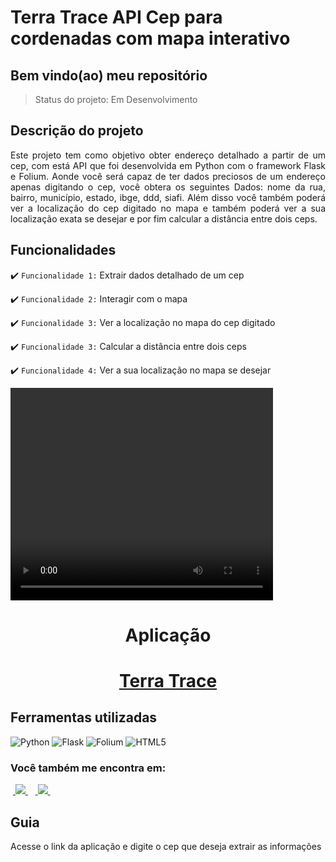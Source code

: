 <h1>Terra Trace API Cep para cordenadas com mapa interativo</h1>

<h2>Bem vindo(ao) meu repositório</h2>

>Status do projeto: Em Desenvolvimento

## Descrição do projeto
 <p align="justify">
Este projeto tem como objetivo obter endereço detalhado a partir de um cep, com está API que foi desenvolvida em Python com o framework
Flask e Folium. Aonde você será capaz de ter dados preciosos de um endereço apenas digitando o cep, você obtera os seguintes Dados: nome da rua, bairro, município, estado, ibge, ddd, siafi. Além disso você também poderá ver a localização do cep digitado no mapa e também poderá ver a sua localização exata se desejar e por fim calcular a distância entre dois ceps.
<div>
 
## Funcionalidades

:heavy_check_mark: `Funcionalidade 1:` Extrair dados detalhado de um cep

:heavy_check_mark: `Funcionalidade 2:` Interagir com o mapa

:heavy_check_mark: `Funcionalidade 3:` Ver a localização no mapa do cep digitado

:heavy_check_mark: `Funcionalidade 3:` Calcular a distância entre dois ceps

:heavy_check_mark: `Funcionalidade 4:` Ver a sua localização no mapa se desejar


        
<video width="420" height="340" controls="controls">
    <source src="./filme.mp4" type="video/mp4">
</video>
 
<div align='center'>
    <h1>Aplicação<h1>
    <a href="https://terra-trace.vercel.app/">Terra Trace</a>
</div>
            
## Ferramentas utilizadas

![Python](https://img.shields.io/badge/Python-14354C?style=for-the-badge&logo=python&logoColor=white) 
![Flask](https://img.shields.io/badge/Flask-000000?style=for-the-badge&logo=flask&logoColor=white")
![Folium](https://img.shields.io/badge/Folium-563D7C?style=for-the-badge&logo=bootstrap&logoColor=white)
![HTML5](https://img.shields.io/badge/HTML5-E34F26?style=for-the-badge&logo=html5&logoColor=white)


   
### Você também me encontra em:
&nbsp;<a href="https://www.linkedin.com/in/habacuque-gosch-de-oliveira-993b45264/">
  <img src="https://img.shields.io/badge/linkedin-%230077B5.svg?style=for-the-badge&logo=linkedin&logoColor=white">
</a>&nbsp;
&nbsp;<a href="https://www.instagram.com/gosch_tlgd">
  <img src="https://img.shields.io/badge/Instagram-%23E4405F.svg?style=for-the-badge&logo=Instagram&logoColor=white">
</a>&nbsp;
 
<h2>Guia</h2>

Acesse o link da aplicação e digite o cep que deseja extrair as informações
